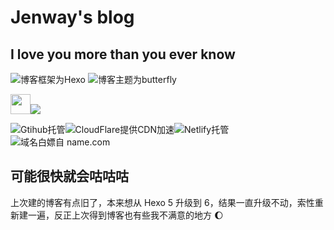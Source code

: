 # Jenway's blog

## I love you more than you ever know

<img src="https://img.shields.io/badge/Frame-Hexo-blue?style=for-the-badge&logo=hexo" title="博客框架为Hexo">	<img src="https://img.shields.io/badge/Theme-Butterfly-6513df?style=for-the-badge&logo=honey" title="博客主题为butterfly">

<img style="width:32px;height:32px;margin-bottom:-8px" src="https://icp.gov.moe/images/ico64.png"><img src="https://img.shields.io/badge/%E8%90%8CICP%E5%A4%87-20227445-fe1384?style=for-the-badge">

<img src="https://img.shields.io/badge/Source-Github-d021d6?style=for-the-badge&logo=GitHub" title="Gtihub托管"><img src="https://img.shields.io/badge/CDN-Cloudflare-orange?style=for-the-badge&logo=Cloudflare" title="CloudFlare提供CDN加速"><img src="https://img.shields.io/badge/Hosted-Netlify-darkcyan?style=for-the-badge&logo=Netlify" title="Netlify托管"><img src="https://img.shields.io/badge/Domain-Name.com-0cedbe?style=for-the-badge&logo=google" title="域名白嫖自 name.com ">

## 可能很快就会咕咕咕

上次建的博客有点旧了，本来想从 Hexo 5 升级到 6，结果一直升级不动，索性重新建一遍，反正上次得到博客也有些我不满意的地方 :moon:


